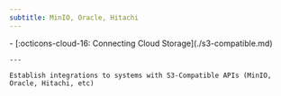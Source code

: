 ```yaml
---
subtitle: MinIO, Oracle, Hitachi
---
```


<div class="grid cards" markdown>
- [:octicons-cloud-16: Connecting Cloud Storage](./s3-compatible.md)

    ---

    Establish integrations to systems with S3-Compatible APIs (MinIO, Oracle, Hitachi, etc)

</div>
